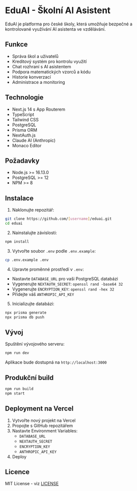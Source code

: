 # EduAI - Školní AI Asistent

EduAI je platforma pro české školy, která umožňuje bezpečné a kontrolované využívání AI asistenta ve vzdělávání.

## Funkce

- Správa škol a uživatelů
- Kreditový systém pro kontrolu využití
- Chat rozhraní s AI asistentem
- Podpora matematických vzorců a kódu
- Historie konverzací
- Administrace a monitoring

## Technologie

- Next.js 14 s App Routerem
- TypeScript
- Tailwind CSS
- PostgreSQL
- Prisma ORM
- NextAuth.js
- Claude AI (Anthropic)
- Monaco Editor

## Požadavky

- Node.js >= 16.13.0
- PostgreSQL >= 12
- NPM >= 8

## Instalace

1. Naklonujte repozitář:
```bash
git clone https://github.com/[username]/eduai.git
cd eduai
```

2. Nainstalujte závislosti:
```bash
npm install
```

3. Vytvořte soubor `.env` podle `.env.example`:
```bash
cp .env.example .env
```

4. Upravte proměnné prostředí v `.env`:
- Nastavte `DATABASE_URL` pro vaši PostgreSQL databázi
- Vygenerujte `NEXTAUTH_SECRET`: `openssl rand -base64 32`
- Vygenerujte `ENCRYPTION_KEY`: `openssl rand -hex 32`
- Přidejte váš `ANTHROPIC_API_KEY`

5. Inicializujte databázi:
```bash
npx prisma generate
npx prisma db push
```

## Vývoj

Spuštění vývojového serveru:
```bash
npm run dev
```

Aplikace bude dostupná na `http://localhost:3000`

## Produkční build

```bash
npm run build
npm start
```

## Deployment na Vercel

1. Vytvořte nový projekt na Vercel
2. Propojte s GitHub repozitářem
3. Nastavte Environment Variables:
   - `DATABASE_URL`
   - `NEXTAUTH_SECRET`
   - `ENCRYPTION_KEY`
   - `ANTHROPIC_API_KEY`
4. Deploy

## Licence

MIT License - viz [LICENSE](LICENSE)